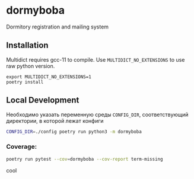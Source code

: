 # dormyboba
Dormitory registration and mailing system

## Installation

Multidict requires gcc-11 to compile. Use `MULTIDICT_NO_EXTENSIONS` to use raw python version.

```
export MULTIDICT_NO_EXTENSIONS=1
poetry install
```

## Local Development

Необходимо указать переменную среды `CONFIG_DIR`, соответствующий директории, в которой
лежат конфиги

```bash
CONFIG_DIR=./config poetry run python3 -m dormyboba
```

### Coverage:

```bash
poetry run pytest --cov=dormyboba --cov-report term-missing
```
cool
